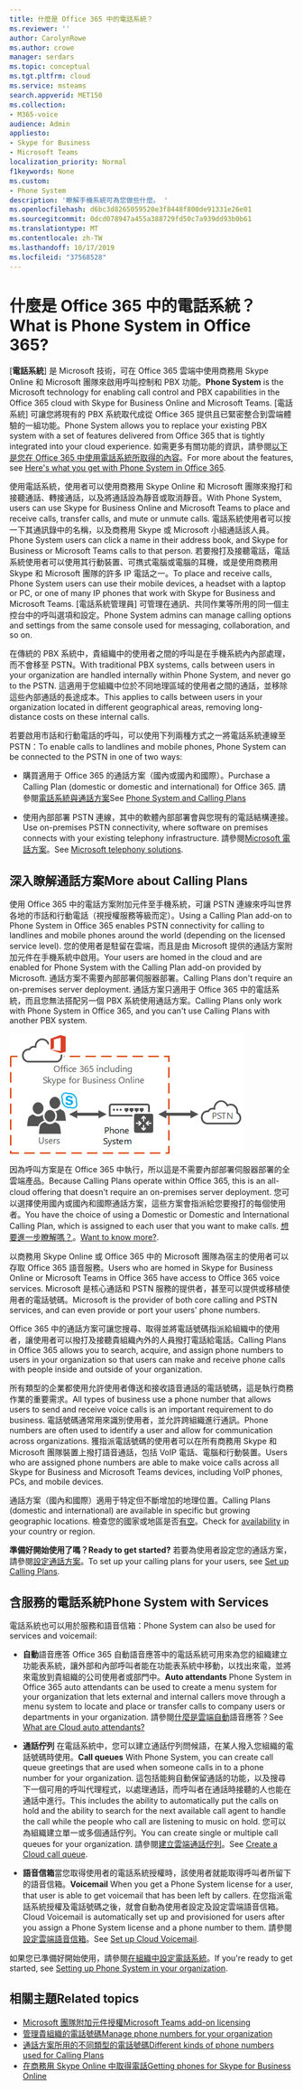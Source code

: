 ```yaml
---
title: 什麼是 Office 365 中的電話系統？
ms.reviewer: ''
author: CarolynRowe
ms.author: crowe
manager: serdars
ms.topic: conceptual
ms.tgt.pltfrm: cloud
ms.service: msteams
search.appverid: MET150
ms.collection:
- M365-voice
audience: Admin
appliesto:
- Skype for Business
- Microsoft Teams
localization_priority: Normal
f1keywords: None
ms.custom:
- Phone System
description: '瞭解手機系統可為您做些什麼。 '
ms.openlocfilehash: d6bc3d8265059520e3f8448f800de91331e26e01
ms.sourcegitcommit: 0dcd078947a455a388729fd50c7a939dd93b0b61
ms.translationtype: MT
ms.contentlocale: zh-TW
ms.lasthandoff: 10/17/2019
ms.locfileid: "37568528"
---
```

# <a name="what-is-phone-system-in-office-365"></a><span data-ttu-id="c0537-103">什麼是 Office 365 中的電話系統？</span><span class="sxs-lookup"><span data-stu-id="c0537-103">What is Phone System in Office 365?</span></span>

<span data-ttu-id="c0537-104">[**電話系統**] 是 Microsoft 技術，可在 Office 365 雲端中使用商務用 Skype Online 和 Microsoft 團隊來啟用呼叫控制和 PBX 功能。</span><span class="sxs-lookup"><span data-stu-id="c0537-104">**Phone System** is the Microsoft technology for enabling call control and PBX capabilities in the Office 365 cloud with Skype for Business Online and Microsoft Teams.</span></span> <span data-ttu-id="c0537-105">[電話系統] 可讓您將現有的 PBX 系統取代成從 Office 365 提供且已緊密整合到雲端體驗的一組功能。</span><span class="sxs-lookup"><span data-stu-id="c0537-105">Phone System allows you to replace your existing PBX system with a set of features delivered from Office 365 that is tightly integrated into your cloud experience.</span></span> <span data-ttu-id="c0537-106">如需更多有關功能的資訊，請參閱[以下是您在 Office 365 中使用電話系統所取得的內容](here-s-what-you-get-with-phone-system.md)。</span><span class="sxs-lookup"><span data-stu-id="c0537-106">For more about the features, see [Here's what you get with Phone System in Office 365](here-s-what-you-get-with-phone-system.md).</span></span>
  
<span data-ttu-id="c0537-107">使用電話系統，使用者可以使用商務用 Skype Online 和 Microsoft 團隊來撥打和接聽通話、轉接通話，以及將通話設為靜音或取消靜音。</span><span class="sxs-lookup"><span data-stu-id="c0537-107">With Phone System, users can use Skype for Business Online and Microsoft Teams to place and receive calls, transfer calls, and mute or unmute calls.</span></span> <span data-ttu-id="c0537-108">電話系統使用者可以按一下其通訊錄中的名稱，以及商務用 Skype 或 Microsoft 小組通話該人員。</span><span class="sxs-lookup"><span data-stu-id="c0537-108">Phone System users can click a name in their address book, and Skype for Business or Microsoft Teams calls to that person.</span></span> <span data-ttu-id="c0537-109">若要撥打及接聽電話，電話系統使用者可以使用其行動裝置、可擕式電腦或電腦的耳機，或是使用商務用 Skype 和 Microsoft 團隊的許多 IP 電話之一。</span><span class="sxs-lookup"><span data-stu-id="c0537-109">To place and receive calls, Phone System users can use their mobile devices, a headset with a laptop or PC, or one of many IP phones that work with Skype for Business and Microsoft Teams.</span></span> <span data-ttu-id="c0537-110">[電話系統管理員] 可管理在通訊、共同作業等所用的同一個主控台中的呼叫選項和設定。</span><span class="sxs-lookup"><span data-stu-id="c0537-110">Phone System admins can manage calling options and settings from the same console used for messaging, collaboration, and so on.</span></span>
  
<span data-ttu-id="c0537-111">在傳統的 PBX 系統中，貴組織中的使用者之間的呼叫是在手機系統內內部處理，而不會移至 PSTN。</span><span class="sxs-lookup"><span data-stu-id="c0537-111">With traditional PBX systems, calls between users in your organization are handled internally within Phone System, and never go to the PSTN.</span></span> <span data-ttu-id="c0537-112">這適用于您組織中位於不同地理區域的使用者之間的通話，並移除這些內部通話的長途成本。</span><span class="sxs-lookup"><span data-stu-id="c0537-112">This applies to calls between users in your organization located in different geographical areas, removing long-distance costs on these internal calls.</span></span>
  
<span data-ttu-id="c0537-113">若要啟用市話和行動電話的呼叫，可以使用下列兩種方式之一將電話系統連線至 PSTN：</span><span class="sxs-lookup"><span data-stu-id="c0537-113">To enable calls to landlines and mobile phones, Phone System can be connected to the PSTN in one of two ways:</span></span>
  
- <span data-ttu-id="c0537-114">購買適用于 Office 365 的通話方案（國內或國內和國際）。</span><span class="sxs-lookup"><span data-stu-id="c0537-114">Purchase a Calling Plan (domestic or domestic and international) for Office 365.</span></span> <span data-ttu-id="c0537-115">請參閱[電話系統與通話方案](calling-plan-landing-page.md)</span><span class="sxs-lookup"><span data-stu-id="c0537-115">See [Phone System and Calling Plans](calling-plan-landing-page.md)</span></span>

- <span data-ttu-id="c0537-116">使用內部部署 PSTN 連線，其中的軟體內部部署會與您現有的電話結構連接。</span><span class="sxs-lookup"><span data-stu-id="c0537-116">Use on-premises PSTN connectivity, where software on premises connects with your existing telephony infrastructure.</span></span> <span data-ttu-id="c0537-117">請參閱[Microsoft 電話方案](https://docs.microsoft.com/SkypeForBusiness/hybrid/msft-telephony-solutions)。</span><span class="sxs-lookup"><span data-stu-id="c0537-117">See [Microsoft telephony solutions](https://docs.microsoft.com/SkypeForBusiness/hybrid/msft-telephony-solutions).</span></span>

## <a name="more-about-calling-plans"></a><span data-ttu-id="c0537-118">深入瞭解通話方案</span><span class="sxs-lookup"><span data-stu-id="c0537-118">More about Calling Plans</span></span>

<span data-ttu-id="c0537-119">使用 Office 365 中的電話方案附加元件至手機系統，可讓 PSTN 連線來呼叫世界各地的市話和行動電話（視授權服務等級而定）。</span><span class="sxs-lookup"><span data-stu-id="c0537-119">Using a Calling Plan add-on to Phone System in Office 365 enables PSTN connectivity for calling to landlines and mobile phones around the world (depending on the licensed service level).</span></span> <span data-ttu-id="c0537-120">您的使用者是駐留在雲端，而且是由 Microsoft 提供的通話方案附加元件在手機系統中啟用。</span><span class="sxs-lookup"><span data-stu-id="c0537-120">Your users are homed in the cloud and are enabled for Phone System with the Calling Plan add-on provided by Microsoft.</span></span> <span data-ttu-id="c0537-121">通話方案不需要內部部署伺服器部署。</span><span class="sxs-lookup"><span data-stu-id="c0537-121">Calling Plans don't require an on-premises server deployment.</span></span> <span data-ttu-id="c0537-122">通話方案只適用于 Office 365 中的電話系統，而且您無法搭配另一個 PBX 系統使用通話方案。</span><span class="sxs-lookup"><span data-stu-id="c0537-122">Calling Plans only work with Phone System in Office 365, and you can't use Calling Plans with another PBX system.</span></span>

![顯示含 PSTN 通話之雲端 PBX 的拓撲圖](media/3e847ec3-f441-4833-8616-c5ebab094e3e.png)

<span data-ttu-id="c0537-124">因為呼叫方案是在 Office 365 中執行，所以這是不需要內部部署伺服器部署的全雲端產品。</span><span class="sxs-lookup"><span data-stu-id="c0537-124">Because Calling Plans operate within Office 365, this is an all-cloud offering that doesn't require an on-premises server deployment.</span></span> <span data-ttu-id="c0537-125">您可以選擇使用國內或國內和國際通話方案，這些方案會指派給您要撥打的每個使用者。</span><span class="sxs-lookup"><span data-stu-id="c0537-125">You have the choice of using a Domestic or Domestic and International Calling Plan, which is assigned to each user that you want to make calls.</span></span> <span data-ttu-id="c0537-126">[想要進一步瞭解嗎？](calling-plan-landing-page.md)。</span><span class="sxs-lookup"><span data-stu-id="c0537-126">[Want to know more?](calling-plan-landing-page.md).</span></span>
  
<span data-ttu-id="c0537-127">以商務用 Skype Online 或 Office 365 中的 Microsoft 團隊為宿主的使用者可以存取 Office 365 語音服務。</span><span class="sxs-lookup"><span data-stu-id="c0537-127">Users who are homed in Skype for Business Online or Microsoft Teams in Office 365 have access to Office 365 voice services.</span></span> <span data-ttu-id="c0537-128">Microsoft 是核心通話和 PSTN 服務的提供者，甚至可以提供或移植使用者的電話號碼。</span><span class="sxs-lookup"><span data-stu-id="c0537-128">Microsoft is the provider of both core calling and PSTN services, and can even provide or port your users' phone numbers.</span></span>
  
<span data-ttu-id="c0537-129">Office 365 中的通話方案可讓您搜尋、取得並將電話號碼指派給組織中的使用者，讓使用者可以撥打及接聽貴組織內外的人員撥打電話給電話。</span><span class="sxs-lookup"><span data-stu-id="c0537-129">Calling Plans in Office 365 allows you to search, acquire, and assign phone numbers to users in your organization so that users can make and receive phone calls with people inside and outside of your organization.</span></span>
  
<span data-ttu-id="c0537-130">所有類型的企業都使用允許使用者傳送和接收語音通話的電話號碼，這是執行商務作業的重要需求。</span><span class="sxs-lookup"><span data-stu-id="c0537-130">All types of business use a phone number that allows users to send and receive voice calls is an important requirement to do business.</span></span> <span data-ttu-id="c0537-131">電話號碼通常用來識別使用者，並允許跨組織進行通訊。</span><span class="sxs-lookup"><span data-stu-id="c0537-131">Phone numbers are often used to identify a user and allow for communication across organizations.</span></span> <span data-ttu-id="c0537-132">獲指派電話號碼的使用者可以在所有商務用 Skype 和 Microsoft 團隊裝置上撥打語音通話，包括 VoIP 電話、電腦和行動裝置。</span><span class="sxs-lookup"><span data-stu-id="c0537-132">Users who are assigned phone numbers are able to make voice calls across all Skype for Business and Microsoft Teams devices, including VoIP phones, PCs, and mobile devices.</span></span>

<span data-ttu-id="c0537-133">通話方案（國內和國際）適用于特定但不斷增加的地理位置。</span><span class="sxs-lookup"><span data-stu-id="c0537-133">Calling Plans (domestic and international) are available in specific but growing geographic locations.</span></span> <span data-ttu-id="c0537-134">檢查您的國家或地區是否[有空](country-and-region-availability-for-audio-conferencing-and-calling-plans/country-and-region-availability-for-audio-conferencing-and-calling-plans.md)。</span><span class="sxs-lookup"><span data-stu-id="c0537-134">Check for [availability](country-and-region-availability-for-audio-conferencing-and-calling-plans/country-and-region-availability-for-audio-conferencing-and-calling-plans.md) in your country or region.</span></span>

<span data-ttu-id="c0537-135">**準備好開始使用了嗎？**</span><span class="sxs-lookup"><span data-stu-id="c0537-135">**Ready to get started?**</span></span>  <span data-ttu-id="c0537-136">若要為使用者設定您的通話方案，請參閱[設定通話方案](set-up-calling-plans.md)。</span><span class="sxs-lookup"><span data-stu-id="c0537-136">To set up your calling plans for your users, see [Set up Calling Plans](set-up-calling-plans.md).</span></span>  

## <a name="phone-system-with-services"></a><span data-ttu-id="c0537-137">含服務的電話系統</span><span class="sxs-lookup"><span data-stu-id="c0537-137">Phone System with Services</span></span>

 <span data-ttu-id="c0537-138">電話系統也可以用於服務和語音信箱：</span><span class="sxs-lookup"><span data-stu-id="c0537-138">Phone System can also be used for services and voicemail:</span></span>

- <span data-ttu-id="c0537-139">**自動**語音應答 Office 365 自動語音應答中的電話系統可用來為您的組織建立功能表系統，讓外部和內部呼叫者能在功能表系統中移動，以找出來電，並將來電放到貴組織的公司使用者或部門中。</span><span class="sxs-lookup"><span data-stu-id="c0537-139">**Auto attendants**  Phone System in Office 365 auto attendants can be used to create a menu system for your organization that lets external and internal callers move through a menu system to locate and place or transfer calls to company users or departments in your organization.</span></span> <span data-ttu-id="c0537-140">請參閱[什麼是雲端自動](what-are-phone-system-auto-attendants.md)語音應答？</span><span class="sxs-lookup"><span data-stu-id="c0537-140">See [What are Cloud auto attendants?](what-are-phone-system-auto-attendants.md)</span></span>

- <span data-ttu-id="c0537-141">**通話佇列** 在電話系統中，您可以建立通話佇列問候語，在某人撥入您組織的電話號碼時使用。</span><span class="sxs-lookup"><span data-stu-id="c0537-141">**Call queues**  With Phone System, you can create call queue greetings that are used when someone calls in to a phone number for your organization.</span></span> <span data-ttu-id="c0537-142">這包括能夠自動保留通話的功能，以及搜尋下一個可用的呼叫代理程式，以處理通話，而呼叫者在通話時接聽的人也能在通話中進行。</span><span class="sxs-lookup"><span data-stu-id="c0537-142">This includes the ability to automatically put the calls on hold and the ability to search for the next available call agent to handle the call while the people who call are listening to music on hold.</span></span> <span data-ttu-id="c0537-143">您可以為組織建立單一或多個通話佇列。</span><span class="sxs-lookup"><span data-stu-id="c0537-143">You can create single or multiple call queues for your organization.</span></span> <span data-ttu-id="c0537-144">請參閱[建立雲端通話佇列](/SkypeForBusiness/what-is-phone-system-in-office-365/create-a-phone-system-call-queue)。</span><span class="sxs-lookup"><span data-stu-id="c0537-144">See [Create a Cloud call queue](/SkypeForBusiness/what-is-phone-system-in-office-365/create-a-phone-system-call-queue).</span></span>

- <span data-ttu-id="c0537-145">**語音信箱**當您取得使用者的電話系統授權時，該使用者就能取得呼叫者所留下的語音信箱。</span><span class="sxs-lookup"><span data-stu-id="c0537-145">**Voicemail** When you get a Phone System license for a user, that user is able to get voicemail that has been left by callers.</span></span> <span data-ttu-id="c0537-146">在您指派電話系統授權及電話號碼之後，就會自動為使用者設定及設定雲端語音信箱。</span><span class="sxs-lookup"><span data-stu-id="c0537-146">Cloud Voicemail is automatically set up and provisioned for users after you assign a Phone System license and a phone number to them.</span></span> <span data-ttu-id="c0537-147">請參閱[設定雲端語音信箱](set-up-phone-system-voicemail.md)。</span><span class="sxs-lookup"><span data-stu-id="c0537-147">See [Set up Cloud Voicemail](set-up-phone-system-voicemail.md).</span></span>

<span data-ttu-id="c0537-148">如果您已準備好開始使用，請參閱[在組織中設定電話系統](setting-up-your-phone-system.md)。</span><span class="sxs-lookup"><span data-stu-id="c0537-148">If you're ready to get started, see [Setting up Phone System in your organization](setting-up-your-phone-system.md).</span></span>

## <a name="related-topics"></a><span data-ttu-id="c0537-149">相關主題</span><span class="sxs-lookup"><span data-stu-id="c0537-149">Related topics</span></span>

- [<span data-ttu-id="c0537-150">Microsoft 團隊附加元件授權</span><span class="sxs-lookup"><span data-stu-id="c0537-150">Microsoft Teams add-on licensing</span></span>](teams-add-on-licensing/microsoft-teams-add-on-licensing.md)
- [<span data-ttu-id="c0537-151">管理貴組織的電話號碼</span><span class="sxs-lookup"><span data-stu-id="c0537-151">Manage phone numbers for your organization</span></span>](manage-phone-numbers-for-your-organization/manage-phone-numbers-for-your-organization.md)
- [<span data-ttu-id="c0537-152">通話方案所用的不同類型的電話號碼</span><span class="sxs-lookup"><span data-stu-id="c0537-152">Different kinds of phone numbers used for Calling Plans</span></span>](different-kinds-of-phone-numbers-used-for-calling-plans.md)
- [<span data-ttu-id="c0537-153">在商務用 Skype Online 中取得電話</span><span class="sxs-lookup"><span data-stu-id="c0537-153">Getting phones for Skype for Business Online</span></span>](/skypeforbusiness/what-is-phone-system-in-office-365/getting-phones-for-skype-for-business-online/getting-phones-for-skype-for-business-online)
